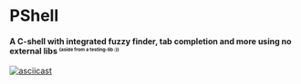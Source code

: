 # PShell
#### A C-shell with integrated fuzzy finder, tab completion and more using no external libs <sub><sup><sup>(aside from a testing-lib :))</sup></sub></sub>

[![asciicast](https://asciinema.org/a/tsw3BXiJIQDIS4HnVt9QHHdBl.svg)](https://asciinema.org/a/tsw3BXiJIQDIS4HnVt9QHHdBl)
